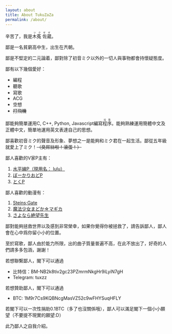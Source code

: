 ```yaml
---
layout: about
title: About TukuZaZa
permalink: /about/
---
```


辛苦了，我是<ruby>木菟 佐蔵<rp>(</rp><rt>ツクザザ</rt><rp>)</rp></ruby>。

鄙是一名貧窮高中生，出生在兲朝。

鄙是不堅定的二元論着，鄙對除了初音ミク以外的一切人與事物都會持懷疑態度。

鄙有以下幾個愛好：

* 編程
* 聽歌
* 寫歌
* ACG
* 空想
* ~~打飛機~~

鄙能夠簡單運用C, C++, Python, Javascript編寫<ruby>程序<rp>(</rp><rt>垃圾</rt><rp>)</rp></ruby>。能夠熟練運用簡體中文及正體中文，簡單地運用英文表達自己的思想。

鄙喜歡初音ミク的聲音及形象、夢想之一是能夠和ミク君在一起生活。鄙從五年級就愛上了ミク！~~（臭屌絲啦！滾蛋！）~~

鄙人喜歡的V家P主有：
1. [水平線P（現用名： lulu）][水平線P]
2. [ぼーかりおどP][おどP]
3. [とくP][とくP]

鄙人喜歡的動漫有：
1. [Steins;Gate][命運石之門]
2. [魔法少女まどか☆マギカ][魔法少女小圓]
3. [さよなら絶望先生][絕望先生]

鄙對能夠拯救世界以及感到非常榮幸，如果你覺得你被拯救了，請告訴鄙人，鄙人會在心中爲你留小小的位置。

至於寫歌，鄙人由於能力所限，出的曲子質量普遍不高，在此不放出了，好奇的人們請多多包涵，謝謝！

若想聯繫鄙人，閣下可以通過

* 比特信：BM-NB2k8tiv2gc23PZmrmNkgHr9iLyiN7gH
* Telegram: tuxzz

若想贊助鄙人，閣下可以通過

* BTC: 1M9r7Cs9KQBNcgMasVZ52c9wFHYSuqHFLY

若閣下可以一次性捐助0.1BTC（多了也沒關係哦），鄙人可以滿足閣下一個小小願望（不要提不現實的願望:D）

此乃鄙人之自我介紹。

[水平線P]:     http://www.nicovideo.jp/user/20302970/
[おどP]:      http://www.nicovideo.jp/mylist/6667938
[とくP]:      http://www.nicovideo.jp/mylist/12548022
[命運石之門]:    https://zh.wikipedia.org/wiki/%E5%91%BD%E9%81%8B%E7%9F%B3%E4%B9%8B%E9%96%80
[魔法少女小圓]:   https://zh.wikipedia.org/wiki/%E9%AD%94%E6%B3%95%E5%B0%91%E5%A5%B3%E5%B0%8F%E5%9C%93
[絕望先生]:     https://zh.wikipedia.org/wiki/%E7%B5%95%E6%9C%9B%E5%85%88%E7%94%9F